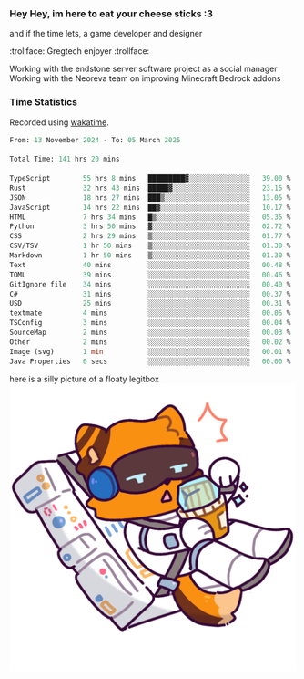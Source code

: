 ### Hey Hey, im here to eat your cheese sticks :3
and if the time lets, a game developer and designer

:trollface: Gregtech enjoyer :trollface:

Working with the endstone server software project as a social manager<br>
Working with the Neoreva team on improving Minecraft Bedrock addons

### Time Statistics
Recorded using [wakatime](https://wakatime.com).

<!--START_SECTION:waka-->

```ocaml
From: 13 November 2024 - To: 05 March 2025

Total Time: 141 hrs 20 mins

TypeScript        55 hrs 8 mins   █████████▓░░░░░░░░░░░░░░░   39.00 %
Rust              32 hrs 43 mins  █████▓░░░░░░░░░░░░░░░░░░░   23.15 %
JSON              18 hrs 27 mins  ███▒░░░░░░░░░░░░░░░░░░░░░   13.05 %
JavaScript        14 hrs 22 mins  ██▓░░░░░░░░░░░░░░░░░░░░░░   10.17 %
HTML              7 hrs 34 mins   █▒░░░░░░░░░░░░░░░░░░░░░░░   05.35 %
Python            3 hrs 50 mins   ▓░░░░░░░░░░░░░░░░░░░░░░░░   02.72 %
CSS               2 hrs 29 mins   ▒░░░░░░░░░░░░░░░░░░░░░░░░   01.77 %
CSV/TSV           1 hr 50 mins    ▒░░░░░░░░░░░░░░░░░░░░░░░░   01.30 %
Markdown          1 hr 50 mins    ▒░░░░░░░░░░░░░░░░░░░░░░░░   01.30 %
Text              40 mins         ░░░░░░░░░░░░░░░░░░░░░░░░░   00.48 %
TOML              39 mins         ░░░░░░░░░░░░░░░░░░░░░░░░░   00.46 %
GitIgnore file    34 mins         ░░░░░░░░░░░░░░░░░░░░░░░░░   00.40 %
C#                31 mins         ░░░░░░░░░░░░░░░░░░░░░░░░░   00.37 %
USD               25 mins         ░░░░░░░░░░░░░░░░░░░░░░░░░   00.31 %
textmate          4 mins          ░░░░░░░░░░░░░░░░░░░░░░░░░   00.05 %
TSConfig          3 mins          ░░░░░░░░░░░░░░░░░░░░░░░░░   00.04 %
SourceMap         2 mins          ░░░░░░░░░░░░░░░░░░░░░░░░░   00.03 %
Other             2 mins          ░░░░░░░░░░░░░░░░░░░░░░░░░   00.02 %
Image (svg)       1 min           ░░░░░░░░░░░░░░░░░░░░░░░░░   00.01 %
Java Properties   0 secs          ░░░░░░░░░░░░░░░░░░░░░░░░░   00.00 %
```

<!--END_SECTION:waka-->

here is a silly picture of a floaty legitbox
![Silly legitbox](goobernoback_lower.png)
